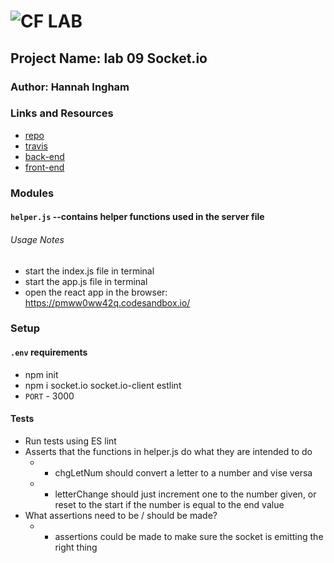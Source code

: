 ![CF](http://i.imgur.com/7v5ASc8.png) LAB
=================================================

## Project Name: lab 09 Socket.io 

### Author: Hannah Ingham

### Links and Resources
* [repo](https://github.com/hingham/09-socket.io-ns-hi)
* [travis](http://xyz.com)
* [back-end](http://xyz.com)
* [front-end](http://xyz.com)

### Modules
#### `helper.js` --contains helper functions used in the server file


###### Usage Notes
* start the index.js file in terminal
* start the app.js file in terminal
* open the react app in the browser: https://pmww0ww42q.codesandbox.io/

### Setup
#### `.env` requirements
* npm init
* npm i socket.io socket.io-client estlint 
* `PORT` - 3000


#### Tests
* Run tests using ES lint
* Asserts that the functions in helper.js do what they are intended to do
    * * chgLetNum should convert a letter to a number and vise versa
    * * letterChange should just increment one to the number given, or reset to the start if the number is equal to the end value 
* What assertions need to be / should be made?
    * * assertions could be made to make sure the socket is emitting the right thing
